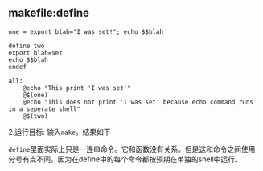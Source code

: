 ## makefile:define

```
one = export blah="I was set!"; echo $$blah

define two
export blah=set
echo $$blah
endef

all:
	@echo "This print 'I was set'"
	@$(one)
	@echo "This does not print 'I was set' because echo command runs in a seperate shell"
	@$(two)
```
2.运行目标: 
输入`make`。结果如下
      <!-- 执行命令截图 -->

`define`里面实际上只是一连串命令。它和函数没有关系。但是这和命令之间使用分号有点不同。因为在define中的每个命令都按预期在单独的shell中运行。